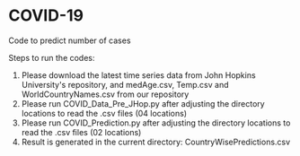 # COVID-19
Code to predict number of cases

Steps to run the codes:
1. Please download the latest time series data from John Hopkins University's repository, and medAge.csv, Temp.csv and WorldCountryNames.csv from our repository
2. Please run COVID_Data_Pre_JHop.py after adjusting the directory locations to read the .csv files (04 locations)
3. Please run COVID_Prediction.py after adjusting the directory locations to read the .csv files (02 locations)
4. Result is generated in the current directory: CountryWisePredictions.csv

